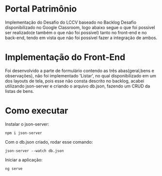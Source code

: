 # Portal Patrimônio
Implementação do Desafio do LCCV baseado no Backlog Desafio disponibilizado no Google Classroom, logo abaixo segue o que foi 
possivel ser realizado(e também o que não foi possivel) tanto no front-end e no back-end, tendo em vista que não foi possivel fazer a integração de ambos.

# Implementação do Front-End
Foi desenvolvido a parte de formulário contendo as três abas(geral,bens e observações), não foi implementado 'Listar', no qual disponibilizado em um dos layouts de tela, pois esse não consta descrito no backlog, acabei utilizando json-server e criando o arquivo db.json, fazendo um CRUD da listas de bens.
# Como executar
Instalar o json-server:
```
npm i json-server
```
Com o db.json criado, rodar esse comando:
```
json-server --watch db.json
```
Iniciar a aplicação:
```
ng serve
```
